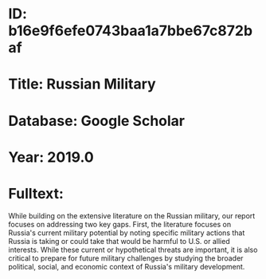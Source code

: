 # ID: b16e9f6efe0743baa1a7bbe67c872baf
# Title: Russian Military
# Database: Google Scholar
# Year: 2019.0
# Fulltext:
While building on the extensive literature on the Russian military, our report focuses on addressing two key gaps.
First, the literature focuses on Russia's current military potential by noting specific military actions that Russia is taking or could take that would be harmful to U.S. or allied interests.
While these current or hypothetical threats are important, it is also critical to prepare for future military challenges by studying the broader political, social, and economic context of Russia's military development.